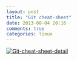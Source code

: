 ```yaml
---
layout: post
title: "Git cheat-sheet"
date: 2013-08-04 20:16
comments: true
categories: linux
---
```



[![Git-cheat-sheet-detail](https://dl.dropboxusercontent.com/u/41178008/cheat-sheet-large01.png "Git-cheat-sheet-detail")](http://www.git-tower.com/blog/git-cheat-sheet-detail//)